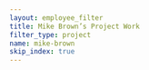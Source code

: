 ```yaml
---
layout: employee_filter
title: Mike Brown’s Project Work
filter_type: project
name: mike-brown
skip_index: true
---
```

